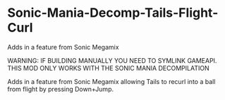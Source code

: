 # Sonic-Mania-Decomp-Tails-Flight-Curl
Adds in a feature from Sonic Megamix

WARNING: IF BUILDING MANUALLY YOU NEED TO SYMLINK GAMEAPI. THIS MOD ONLY WORKS WITH THE SONIC MANIA DECOMPILATION

Adds in a feature from Sonic Megamix allowing Tails to recurl into a ball from flight by pressing Down+Jump. 
